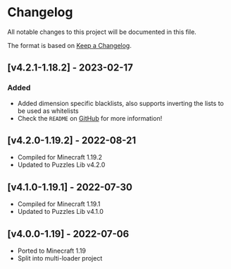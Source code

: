 # Changelog
All notable changes to this project will be documented in this file.

The format is based on [Keep a Changelog].

## [v4.2.1-1.18.2] - 2023-02-17
### Added
- Added dimension specific blacklists, also supports inverting the lists to be used as whitelists
- Check the `README` on [GitHub](https://github.com/Fuzss/pickupnotifier) for more information!

## [v4.2.0-1.19.2] - 2022-08-21
- Compiled for Minecraft 1.19.2
- Updated to Puzzles Lib v4.2.0

## [v4.1.0-1.19.1] - 2022-07-30
- Compiled for Minecraft 1.19.1
- Updated to Puzzles Lib v4.1.0

## [v4.0.0-1.19] - 2022-07-06
- Ported to Minecraft 1.19
- Split into multi-loader project

[Keep a Changelog]: https://keepachangelog.com/en/1.0.0/

